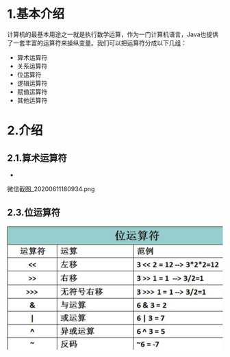 # 1.基本介绍

计算机的最基本用途之一就是执行数学运算，作为一门计算机语言，Java也提供了一套丰富的运算符来操纵变量。我们可以把运算符分成以下几组：

* 算术运算符
* 关系运算符
* 位运算符
* 逻辑运算符
* 赋值运算符
* 其他运算符

# 2.介绍

## 2.1.算术运算符

* 
微信截图\_20200611180934.png

## 2.3.位运算符

![](/static/image/cc11728b4710b912b079806fcefdfc03934522e2.png)

